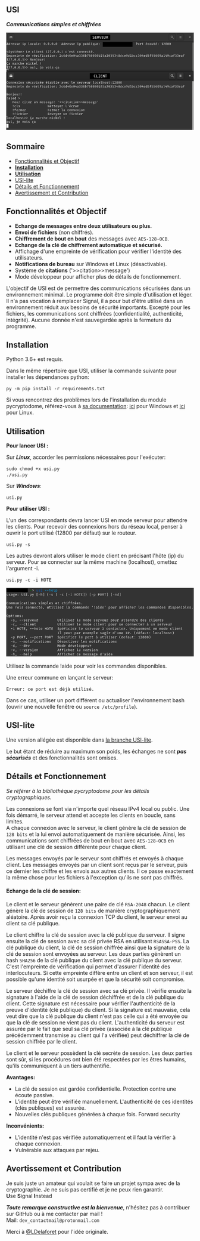 ## USI

***Communications simples et chiffrées***

![conversation](images/conversation.png)


## Sommaire

- [Fonctionnalités et Objectif](#fonctionnalités-et-objectif)
- [__Installation__](#installation)
- [__Utilisation__](#utilisation)
- [USI-lite](#usi-lite)
- [Détails et Fonctionnement](#détails-et-fonctionnement)
- [Avertissement et Contribution](#avertissement-et-contribution)


## Fonctionnalités et Objectif

- __Echange de messages entre deux utilisateurs ou plus.__
- __Envoi de fichiers__ (non chiffrés).
- __Chiffrement de bout en bout__ des messages avec `AES-128-OCB`.
- __Echange de la clé de chiffrement automatique et sécurisé.__
- Affichage d'une empreinte de vérification pour vérifier l'identité des utilisateurs.
- __Notifications de bureau__ sur Windows et Linux (désactivable).
- Système de __citations__ ('>>citation>>message')
- Mode développeur pour afficher plus de détails de fonctionnement.

L'objectif de USI est de permettre des communications sécurisées dans un environnement minimal.
Le programme doit être simple d'utilisation et léger. Il n'a pas vocation à remplacer Signal,
il a pour but d'être utilisé dans un environnement réduit aux besoins de sécurité importants.
Excepté pour les fichiers, les communications sont chiffrées (confidentialité, authenticité, intégrité).
Aucune donnée n'est sauvegardée après la fermeture du programme.

## Installation

Python 3.6+ est requis.

Dans le même répertoire que USI, utiliser la commande suivante pour installer les dépendances python:

    py -m pip install -r requirements.txt

Si vous rencontrez des problèmes lors de l'installation du module pycryptodome, référez-vous à [sa documentation](https://pycryptodome.readthedocs.io/en/latest/src/installation.html#): [ici](https://pycryptodome.readthedocs.io/en/latest/src/installation.html#windows-from-sources-python-3-5-and-newer) pour Windows et [ici](https://pycryptodome.readthedocs.io/en/latest/src/installation.html#compiling-in-linux-ubuntu) pour Linux.


## Utilisation

__Pour lancer USI :__

Sur ***Linux***, accorder les permissions nécessaires pour l'exécuter:

    sudo chmod +x usi.py
    ./usi.py

Sur ***Windows***:

    usi.py

__Pour utiliser USI :__

L'un des correspondants devra lancer USI en mode serveur pour attendre les clients.
Pour recevoir des connexions hors du réseau local, penser à ouvrir le port utilisé (12800 par défaut) sur le routeur.

    usi.py -s

Les autres devront alors utiliser le mode client en précisant l'hôte (ip) du serveur.
Pour se connecter sur la même machine (localhost), omettez l'argument -i.

    usi.py -c -i HOTE

![usage](images/usage.png)

Utilisez la commande !aide pour voir les commandes disponibles.

Une erreur commune en lançant le serveur:

    Erreur: ce port est déjà utilisé.

Dans ce cas, utiliser un port différent ou actualiser l'environnement bash (ouvrir une nouvelle fenêtre ou `source /etc/profile`).


## USI-lite

Une version allégée est disponible dans [la branche USI-lite](https://github.com/Robin-mlh/USI/tree/USI-lite).

Le but étant de réduire au maximum son poids, les échanges ne sont ***pas sécurisés*** et des fonctionnalités sont omises.


## Détails et Fonctionnement

*Se référer à la bibliothèque pycryptodome pour les détails cryptographiques.*

Les connexions se font via n'importe quel réseau IPv4 local ou public.
Une fois démarré, le serveur attend et accepte les clients en boucle, sans limites.  
A chaque connexion avec le serveur, le client génère la clé de session de `128 bits`
et la lui envoi automatiquement de manière sécurisée. Ainsi, les communications sont chiffrées de bout en bout
avec `AES-128-OCB` en utilisant une clé de session différente pour chaque client.

Les messages envoyés par le serveur sont chiffrés et envoyés à chaque client.
Les messages envoyés par un client sont reçus par le serveur, puis ce dernier les chiffre et les envois aux autres clients.
Il ce passe exactement la même chose pour les fichiers à l'exception qu'ils ne sont pas chiffrés.


#### Echange de la clé de session:

Le client et le serveur génèrent une paire de clé `RSA-2048` chacun.
Le client génère la clé de session de `128 bits` de manière cryptographiquement aléatoire.
Après avoir reçu la connexion TCP du client, le serveur envoi au client sa clé publique.

Le client chiffre la clé de session avec la clé publique du serveur.
Il signe ensuite la clé de session avec sa clé privée RSA en utilisant `RSASSA-PSS`.
La clé publique du client, la clé de session chiffrée ainsi que la signature de la clé de session sont envoyées au serveur.
Les deux parties génèrent un hash `SHA256` de la clé publique du client avec la clé publique du serveur.
C'est l'empreinte de vérification qui permet d'assurer l'identité des interlocuteurs.
Si cette empreinte diffère entre un client et son serveur, il est possible qu'une identité soit usurpée et que la sécurité soit compromise.

Le serveur déchiffre la clé de session avec sa clé privée.
Il vérifie ensuite la signature à l'aide de la clé de session déchiffrée et de la clé publique du client.
Cette signature est nécessaire pour vérifier l'authenticité de la preuve d'identité (clé publique) du client.
Si la signature est mauvaise, cela veut dire que la clé publique du client n'est pas celle qui a été envoyée
ou que la clé de session ne vient pas du client. L'authenticité du serveur est assurée par le fait que seul sa clé privée
(associée à la clé publique précédemment transmise au client qui l'a vérifiée) peut déchiffrer la clé de session chiffrée par le client.

Le client et le serveur possèdent la clé secrète de session.
Les deux parties sont sûr, si les procédures ont bien été respectées par les êtres humains,
qu'ils communiquent à un tiers authentifié.

__Avantages:__
   - La clé de session est gardée confidentielle. Protection contre une écoute passive.
   - L'identité peut être vérifiée manuellement. L'authenticité de ces identités (clés publiques) est assurée.
   - Nouvelles clés publiques générées à chaque fois. Forward security

__Inconvénients:__
   - L'identité n'est pas vérifiée automatiquement et il faut la vérifier à chaque connexion.
   - Vulnérable aux attaques par rejeu.


## Avertissement et Contribution

Je suis juste un amateur qui voulait se faire un projet sympa avec de la cryptographie.
Je ne suis pas certifié et je ne peux rien garantir.  
**U**se **S**ignal **I**nstead

***Toute remarque constructive est la bienvenue***, n'hésitez pas à contribuer sur GitHub ou à me contacter par mail !  
Mail: `dev_contactmail@protonmail.com`

Merci à [@LDelaforet](https://github.com/LDelaforet) pour l'idée originale.

